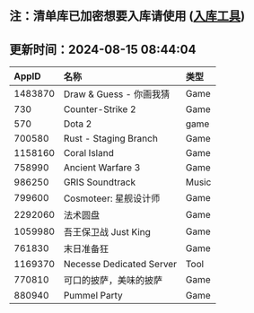 ## 注：清单库已加密想要入库请使用 ([入库工具](https://github.com/BlankTMing/ManifestAutoUpdate/releases))

## 更新时间：2024-08-15 08:44:04
| AppID | 名称 | 类型  |
| :-------------------- | :----------------------------- | :----------- |
| 1483870 | Draw & Guess - 你画我猜| Game |
| 730 | Counter-Strike 2| Game |
| 570 | Dota 2| game |
| 700580 | Rust - Staging Branch| Game |
| 1158160 | Coral Island| Game |
| 758990 | Ancient Warfare 3| Game |
| 986250 | GRIS Soundtrack| Music |
| 799600 | Cosmoteer: 星舰设计师| Game |
| 2292060 | 法术圆盘| Game |
| 1059980 | 吾王保卫战 Just King| Game |
| 761830 | 末日准备狂| Game |
| 1169370 | Necesse Dedicated Server| Tool |
| 770810 | 可口的披萨，美味的披萨| Game |
| 880940 | Pummel Party| Game |
